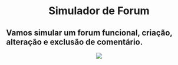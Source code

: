 <h1 align="center">Simulador de Forum </h1>

## Vamos simular um forum funcional, criação, alteração e exclusão de comentário.

<p align="center">
<img src="http://img.shields.io/static/v1?label=STATUS&message=Finalizado&color=GREEN&style=for-the-badge"
</p>
